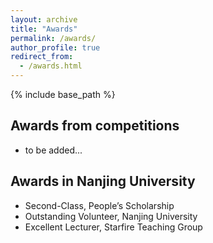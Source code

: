 ```yaml
---
layout: archive
title: "Awards"
permalink: /awards/
author_profile: true
redirect_from:
  - /awards.html
---
```


{% include base_path %}

## Awards from competitions
* to be added...

## Awards in Nanjing University
* Second-Class, People’s Scholarship<br>
* Outstanding Volunteer, Nanjing University<br>
* Excellent Lecturer, Starfire Teaching Group<br>
